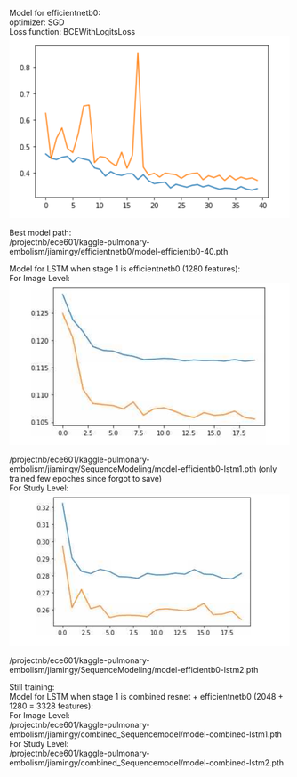 Model for efficientnetb0:  
optimizer: SGD  
Loss function: BCEWithLogitsLoss 
![image](https://github.com/Neurobiologist/EC601-Pulmonary-Embolism/blob/master/efficientnetb0/IMG/efficientnetb0.PNG)

Best model path:    
/projectnb/ece601/kaggle-pulmonary-embolism/jiamingy/efficientnetb0/model-efficientb0-40.pth  

Model for LSTM when stage 1 is efficientnetb0 (1280 features):  
For Image Level:  
![image](https://github.com/Neurobiologist/EC601-Pulmonary-Embolism/blob/master/efficientnetb0/IMG/efficientnetb0_lstm_imagelevel.PNG)

  
/projectnb/ece601/kaggle-pulmonary-embolism/jiamingy/SequenceModeling/model-efficientb0-lstm1.pth (only trained few epoches since forgot to save)    
For Study Level:  
![image](https://github.com/Neurobiologist/EC601-Pulmonary-Embolism/blob/master/efficientnetb0/IMG/efficientnetb0_lstm_studylevel.PNG)
 
/projectnb/ece601/kaggle-pulmonary-embolism/jiamingy/SequenceModeling/model-efficientb0-lstm2.pth

Still training:  
Model for LSTM when stage 1 is combined resnet + efficientnetb0 (2048 + 1280 = 3328 features):    
For Image Level:    
/projectnb/ece601/kaggle-pulmonary-embolism/jiamingy/combined_Sequencemodel/model-combined-lstm1.pth  
For Study Level:  
/projectnb/ece601/kaggle-pulmonary-embolism/jiamingy/combined_Sequencemodel/model-combined-lstm2.pth
